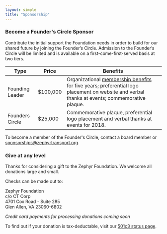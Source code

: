 ```yaml
---
layout: simple
title: "Sponsorship"
---
```


### Become a Founder's Circle Sponsor
Contribute the initial support the Foundation needs in order to build for our shared future by joining the Founder’s Circle.  Admission to the Founder’s Circle will be limited and is available on a first-come-first-served basis at two tiers.

**Type** | **Price** | **Benefits**
--- | --- | ---
Founding Leader | $100,000 | Organizational [membership benefits](/membership) for five years; preferential logo placement on website and verbal thanks at events; commemorative plaque.
Founders Circle | $25,000 | Commemorative plaque, preferential logo placement and verbal thanks at events for 2018.

To become a member of the Founder's Circle, contact a board member or [sponsorships@zephyrtransport.org](mailto://sponsorships@zephyrtransport.org).

### Give at any level

Thanks for considering a gift to the Zephyr Foundation.  We welcome all donations large and small.  

Checks can be made out to:

Zephyr Foundation  
c/o CT Corp  
4701 Cox Road - Suite 285   
Glen Allen, VA 23060-6802  

*Credit card payments for processing donations coming soon*


To find out if your donation is tax-deductable, visit our [501c3 status page](/501c3).
